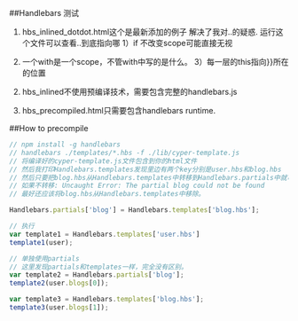 ##Handlebars 测试
1. hbs_inlined_dotdot.html这个是最新添加的例子
解决了我对..的疑惑.
运行这个文件可以查看..到底指向哪
1）if 不改变scope可能直接无视
2) 一个with是一个scope，不管with中写的是什么。
3）每一层的this指向}}所在的位置

2. hbs_inlined不使用预编译技术，需要包含完整的handlebars.js

3. hbs_precompiled.html只需要包含handlebars runtime.

##How to precompile

```js
// npm install -g handlebars
// handlebars ./templates/*.hbs -f ./lib/cyper-template.js
// 将编译好的cyper-template.js文件包含到你的html文件
// 然后我打印Handlebars.templates发现里边有两个key分别是user.hbs和blog.hbs
// 然后只要把blog.hbs从Handlebars.templates中转移到Handlebars.partials中就可以了
// 如果不转移: Uncaught Error: The partial blog could not be found
// 最好还应该将blog.hbs从Handlebars.templates中移除。

Handlebars.partials['blog'] = Handlebars.templates['blog.hbs'];

// 执行
var template1 = Handlebars.templates['user.hbs']
template1(user);

// 单独使用partials
// 这里发现partials和templates一样，完全没有区别。
var template2 = Handlebars.partials['blog'];
template2(user.blogs[0]);

var template3 = Handlebars.templates['blog.hbs'];
template3(user.blogs[1]);

```